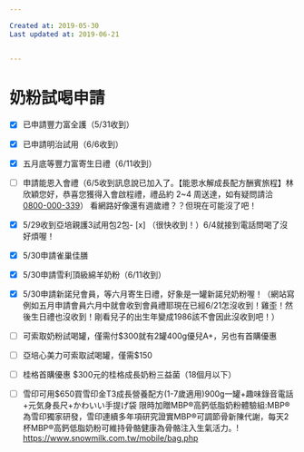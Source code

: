 ```yaml
---

Created at: 2019-05-30
Last updated at: 2019-06-21


---
```


# 奶粉試喝申請


- [x] 已申請豐力富全護（5/31收到）
- [x] 已申請明治試用（6/6收到）
- [x] 五月底等豐力富寄生日禮（6/11收到）
- [ ] 申請能恩入會禮（6/5收到訊息說已加入了。【能恩水解成長配方酬賓旅程】林欣穎您好，恭喜您獲得入會啟程禮，禮品約 2~4 周送達，如有疑問請洽 [0800-000-339](tel:0800-000-339)）
看網路好像還有週歲禮？？但現在可能沒了吧！

- [x] 5/29收到亞培親護3試用包2包- [x] （很快收到！）6/4就接到電話問喝了沒好煩喔！
- [x] 5/30申請雀巢佳膳
- [x] 5/30申請雪利頂級綿羊奶粉（6/11收到）
- [x] 5/30申請新諾兒會員，等六月寄生日禮，好象是一罐新諾兒奶粉喔！（網站寫例如五月申請會員六月中就會收到會員禮耶現在已經6/21怎沒收到！雞歪！然後生日禮也沒收到！剛看兒子的出生年變成1986該不會因此沒收到吧！）

- [ ] 可索取奶粉試喝罐，僅需付$300就有2罐400g優兒A+，另也有首購優惠
- [ ] 亞培心美力可索取試喝罐，僅需$150
- [ ] 桂格首購優惠 $300元的桂格成長奶粉三益菌（18個月以下）
- [ ] 雪印可用$650買雪印金T3成長營養配方(1-7歲適用)900g一罐+趣味錄音電話+元気身長尺+かわいい手提げ袋
限時加贈MBP®高鈣低脂奶粉體驗組:MBP®為雪印獨家研發，雪印連續多年項研究證實MBP®可調節骨新陳代謝，每天2杯MBP®高鈣低脂奶粉可維持骨骼健康為骨骼注入生氣活力。!
<https://www.snowmilk.com.tw/mobile/bag.php>

